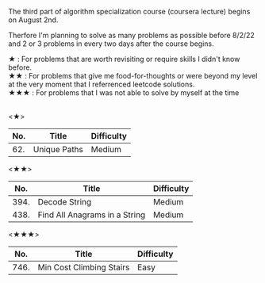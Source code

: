 The third part of algorithm specialization course (coursera lecture) begins on August 2nd.

Therfore I'm planning to solve as many problems as possible before 8/2/22 and 2 or 3 problems in every two days after the course begins.

<Special marks>
★ : For problems that are worth revisiting or require skills I didn't know before.<br>
★★ : For problems that give me food-for-thoughts or were beyond my level at the very moment that I referrenced leetcode solutions.<br>
★★★ : For problems that I was not able to solve by myself at the time<br><br>

<★>
  
| No.  | Title | Difficulty |
| ------------- | ------------- | ------------- |
| 62. | Unique Paths  | Medium  |


<★★>
  
| No.  | Title | Difficulty |
| ------------- | ------------- | ------------- |
| 394.  | Decode String  | Medium  |
| 438.  | Find All Anagrams in a String  | Medium  |



<★★★>
  
| No.  | Title | Difficulty |
| ------------- | ------------- | ------------- |
| 746.  | Min Cost Climbing Stairs  | Easy  |
